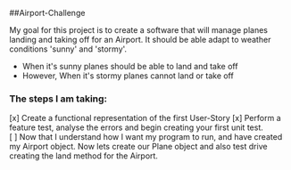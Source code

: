 ##Airport-Challenge

My goal for this project is to create a software that will manage planes landing and taking off for an Airport. It should be able adapt to weather conditions 'sunny' and 'stormy'.

+ When it's sunny planes should be able to land and take off
+ However, When it's stormy planes cannot land or take off

### The steps I am taking:

[x] Create a functional representation of the first User-Story
[x] Perform a feature test, analyse the errors and begin creating your first unit test.  
[ ] Now that I understand how I want my program to run, and have created my Airport object. Now lets create our Plane object and also test drive creating the land method for the Airport.
